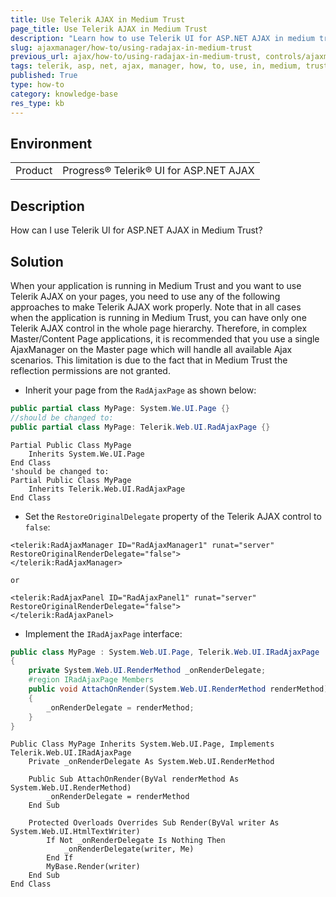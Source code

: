 ```yaml
---
title: Use Telerik AJAX in Medium Trust
page_title: Use Telerik AJAX in Medium Trust
description: "Learn how to use Telerik UI for ASP.NET AJAX in medium trust."
slug: ajaxmanager/how-to/using-radajax-in-medium-trust
previous_url: ajax/how-to/using-radajax-in-medium-trust, controls/ajaxmanager/how-to/using-radajax-in-medium-trust
tags: telerik, asp, net, ajax, manager, how, to, use, in, medium, trust
published: True
type: how-to
category: knowledge-base
res_type: kb
---
```


## Environment

<table>
	<tbody>
		<tr>
			<td>Product</td>
			<td>Progress® Telerik® UI for ASP.NET AJAX</td>
		</tr>
	</tbody>
</table>

## Description

How can I use Telerik UI for ASP.NET AJAX in Medium Trust? 

## Solution


When your application is running in Medium Trust and you want to use Telerik AJAX on your pages, you need to use any of the following approaches to make Telerik AJAX work properly. Note that in all cases when the application is running in Medium Trust, you can have only one Telerik AJAX control in the whole page hierarchy. Therefore, in complex Master/Content Page applications, it is recommended that you use a single AjaxManager on the Master page which will handle all available Ajax scenarios. This limitation is due to the fact that in Medium Trust the reflection permissions are not granted.


* Inherit your page from the `RadAjaxPage` as shown below:

````C#
public partial class MyPage: System.We.UI.Page {}
//should be changed to:
public partial class MyPage: Telerik.Web.UI.RadAjaxPage {}
````
````VB
Partial Public Class MyPage
	Inherits System.We.UI.Page
End Class
'should be changed to:
Partial Public Class MyPage
	Inherits Telerik.Web.UI.RadAjaxPage
End Class
````


* Set the `RestoreOriginalDelegate` property of the Telerik AJAX control to `false`:

````ASP.NET
<telerik:RadAjaxManager ID="RadAjaxManager1" runat="server" RestoreOriginalRenderDelegate="false">
</telerik:RadAjaxManager>
	
or 

<telerik:RadAjaxPanel ID="RadAjaxPanel1" runat="server" RestoreOriginalRenderDelegate="false">
</telerik:RadAjaxPanel>
````

* Implement the `IRadAjaxPage` interface:

````C#
public class MyPage : System.Web.UI.Page, Telerik.Web.UI.IRadAjaxPage
{
	private System.Web.UI.RenderMethod _onRenderDelegate;
	#region IRadAjaxPage Members
	public void AttachOnRender(System.Web.UI.RenderMethod renderMethod)
	{
		_onRenderDelegate = renderMethod;
	}
}
````
````VB
Public Class MyPage Inherits System.Web.UI.Page, Implements Telerik.Web.UI.IRadAjaxPage
	Private _onRenderDelegate As System.Web.UI.RenderMethod
	
	Public Sub AttachOnRender(ByVal renderMethod As System.Web.UI.RenderMethod)
		_onRenderDelegate = renderMethod
	End Sub
	
	Protected Overloads Overrides Sub Render(ByVal writer As System.Web.UI.HtmlTextWriter)
        If Not _onRenderDelegate Is Nothing Then
            _onRenderDelegate(writer, Me)
        End If
        MyBase.Render(writer)
	End Sub
End Class
````


